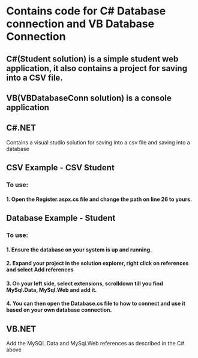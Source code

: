 # Contains code for C# Database connection and VB Database Connection
## C#(Student solution) is a simple student web application, it also contains a project for saving into a CSV file.
## VB(VBDatabaseConn solution) is a console application

## C#.NET
Contains a visual studio solution for saving into a csv file and saving into a database

## CSV Example - CSV Student
### To use:
#### 1. Open the Register.aspx.cs file and change the path on line 26 to yours.

## Database Example - Student
### To use:
#### 1. Ensure the database on your system is up and running.
#### 2. Expand your project in the solution explorer, right click on references and select Add references
#### 3. On your left side, select extensions, scrolldown till you find MySql.Data, MySql.Web and add it.
#### 4. You can then open the Database.cs file to how to connect and use it based on your own database connection.


## VB.NET
Add the MySQL.Data and MySql.Web references as described in the C# above
